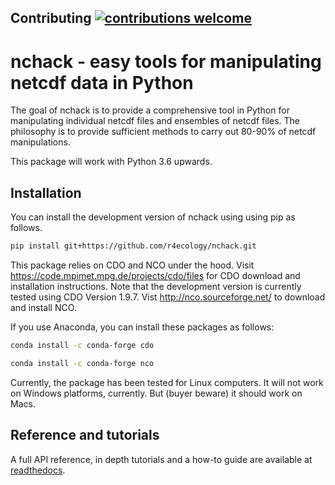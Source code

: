 
<!-- README.md is generated from README.Rmd. Please edit that file -->

## Contributing [![contributions welcome](https://img.shields.io/badge/contributions-welcome-brightgreen.svg?style=flat)](https://github.com/dwyl/esta/issues)


# nchack - easy tools for manipulating netcdf data in Python

The goal of nchack is to provide a comprehensive tool in Python for manipulating individual netcdf files and ensembles of netcdf files. The philosophy is to provide sufficient methods to carry out 80-90% of netcdf manipulations.

This package will work with Python 3.6 upwards.

## Installation


You can install the development version of nchack using using pip as follows.
```sh
pip install git+https://github.com/r4ecology/nchack.git
```

This package relies on CDO and NCO under the hood.
Visit <https://code.mpimet.mpg.de/projects/cdo/files> for CDO download and
installation instructions. Note that the development version is
currently tested using CDO Version 1.9.7. Vist http://nco.sourceforge.net/ to download and install NCO.

If you use Anaconda, you can install these packages as follows:

```sh
conda install -c conda-forge cdo 
```
```sh
conda install -c conda-forge nco 
```
 
Currently, the package has been tested for Linux computers. It will not
work on Windows platforms, currently. But (buyer beware) it should work on Macs.

## Reference and tutorials

A full API reference, in depth tutorials and a how-to guide are available at [readthedocs](https://nchack.readthedocs.io/en/latest/).


